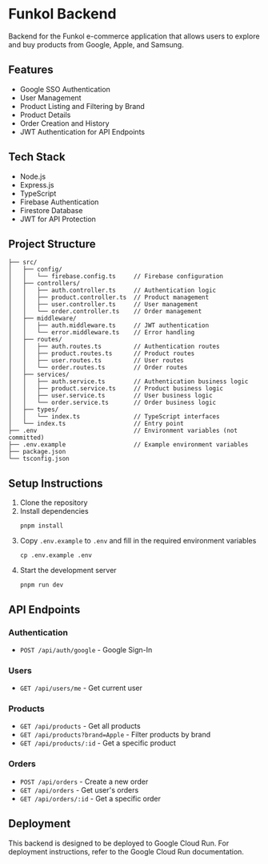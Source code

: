 # Funkol Backend

Backend for the Funkol e-commerce application that allows users to explore and buy products from Google, Apple, and Samsung.

## Features

- Google SSO Authentication
- User Management
- Product Listing and Filtering by Brand
- Product Details
- Order Creation and History
- JWT Authentication for API Endpoints

## Tech Stack

- Node.js
- Express.js
- TypeScript
- Firebase Authentication
- Firestore Database
- JWT for API Protection

## Project Structure

```
├── src/
│   ├── config/
│   │   └── firebase.config.ts     // Firebase configuration
│   ├── controllers/
│   │   ├── auth.controller.ts     // Authentication logic
│   │   ├── product.controller.ts  // Product management
│   │   ├── user.controller.ts     // User management
│   │   └── order.controller.ts    // Order management
│   ├── middleware/
│   │   ├── auth.middleware.ts     // JWT authentication
│   │   └── error.middleware.ts    // Error handling
│   ├── routes/
│   │   ├── auth.routes.ts         // Authentication routes
│   │   ├── product.routes.ts      // Product routes
│   │   ├── user.routes.ts         // User routes
│   │   └── order.routes.ts        // Order routes
│   ├── services/
│   │   ├── auth.service.ts        // Authentication business logic
│   │   ├── product.service.ts     // Product business logic
│   │   ├── user.service.ts        // User business logic
│   │   └── order.service.ts       // Order business logic
│   ├── types/
│   │   └── index.ts               // TypeScript interfaces
│   └── index.ts                   // Entry point
├── .env                           // Environment variables (not committed)
├── .env.example                   // Example environment variables
├── package.json
└── tsconfig.json
```

## Setup Instructions

1. Clone the repository
2. Install dependencies
   ```
   pnpm install
   ```
3. Copy `.env.example` to `.env` and fill in the required environment variables
   ```
   cp .env.example .env
   ```
4. Start the development server
   ```
   pnpm run dev
   ```

## API Endpoints

### Authentication

- `POST /api/auth/google` - Google Sign-In

### Users

- `GET /api/users/me` - Get current user

### Products

- `GET /api/products` - Get all products
- `GET /api/products?brand=Apple` - Filter products by brand
- `GET /api/products/:id` - Get a specific product

### Orders

- `POST /api/orders` - Create a new order
- `GET /api/orders` - Get user's orders
- `GET /api/orders/:id` - Get a specific order

## Deployment

This backend is designed to be deployed to Google Cloud Run. For deployment instructions, refer to the Google Cloud Run documentation.
